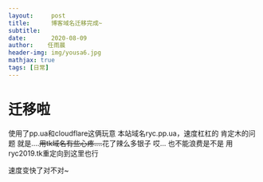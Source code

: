 ```yaml
---
layout:     post
title:      博客域名迁移完成~
subtitle:
date:       2020-08-09
author:    任雨晨
header-img: img/yousa6.jpg
mathjax: true
tags: [日常]
---
```

# 迁移啦
使用了pp.ua和cloudflare这俩玩意
本站域名ryc.pp.ua，速度杠杠的
肯定木的问题
就是....~~用tk域名有些心疼....~~花了辣么多银子
哎...
也不能浪费是不是
用ryc2019.tk重定向到这里也行

速度变快了对不对~
